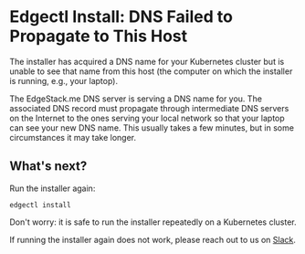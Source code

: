 # Edgectl Install: DNS Failed to Propagate to This Host

The installer has acquired a DNS name for your Kubernetes cluster but is unable to see that name from this host (the computer on which the installer is running, e.g., your laptop).

The EdgeStack.me DNS server is serving a DNS name for you. The associated DNS record must propagate through intermediate DNS servers on the Internet to the ones serving your local network so that your laptop can see your new DNS name. This usually takes a few minutes, but in some circumstances it may take longer.

## What's next?

Run the installer again:

```shell
edgectl install
```

Don't worry: it is safe to run the installer repeatedly on a Kubernetes cluster.

If running the installer again does not work, please reach out to us on [Slack](http://d6e.co/slack).
